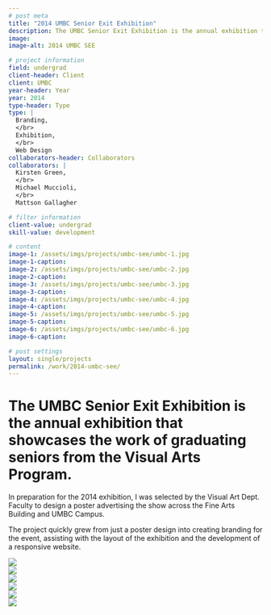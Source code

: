 ```yaml
---
# post meta
title: "2014 UMBC Senior Exit Exhibition"
description: The UMBC Senior Exit Exhibition is the annual exhibition that showcases and highlights the work of graduating seniors from the Visual Arts Program at UMBC.
image:
image-alt: 2014 UMBC SEE 

# project information
field: undergrad
client-header: Client
client: UMBC
year-header: Year
year: 2014
type-header: Type
type: |
  Branding,
  </br>
  Exhibition,
  </br>
  Web Design
collaborators-header: Collaborators
collaborators: |
  Kirsten Green,
  </br>
  Michael Muccioli,
  </br>
  Mattson Gallagher

# filter information
client-value: undergrad
skill-value: development

# content
image-1: /assets/imgs/projects/umbc-see/umbc-1.jpg
image-1-caption:
image-2: /assets/imgs/projects/umbc-see/umbc-2.jpg
image-2-caption:
image-3: /assets/imgs/projects/umbc-see/umbc-3.jpg
image-3-caption:
image-4: /assets/imgs/projects/umbc-see/umbc-4.jpg
image-4-caption:
image-5: /assets/imgs/projects/umbc-see/umbc-5.jpg
image-5-caption:
image-6: /assets/imgs/projects/umbc-see/umbc-6.jpg
image-6-caption:

# post settings
layout: single/projects
permalink: /work/2014-umbc-see/
---
```

# The UMBC Senior Exit Exhibition is the annual exhibition that showcases the work of graduating seniors from the Visual Arts Program.

In preparation for the 2014 exhibition, I was selected by the Visual Art Dept. Faculty to design a poster advertising the show across the Fine Arts Building and UMBC Campus.

The project quickly grew from just a poster design into creating branding for the event, assisting with the layout of the exhibition and the development of a responsive website.

<div class="cf">
  <div class="fl w-100 pa1"><img src="{{ page.image-1 }}"></div>
  <div class="fl w-100 w-50-l pa1"><img src="{{ page.image-2 }}"></div>
  <div class="fl w-100 w-50-l pa1"><img src="{{ page.image-3 }}"></div>
  <div class="fl w-100 w-50-l pa1"><img src="{{ page.image-4 }}"></div>
  <div class="fl w-100 w-50-l pa1"><img src="{{ page.image-5 }}"></div>
  <div class="fl w-100 pa1"><img src="{{ page.image-6 }}"></div>
</div>
